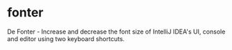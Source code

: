 # fonter

De Fonter - Increase and decrease the font size of IntelliJ IDEA's UI, console and editor using two keyboard shortcuts.
